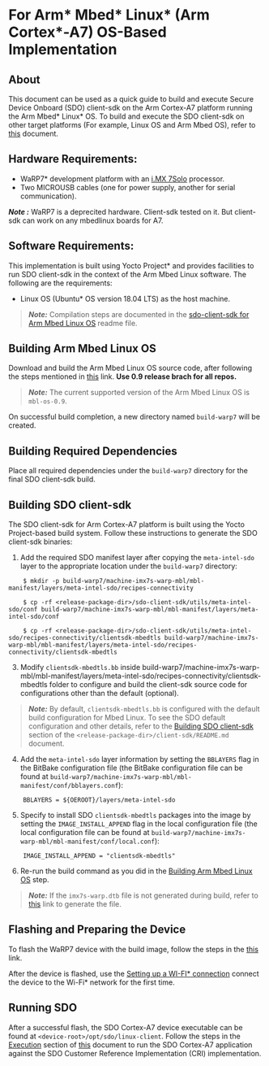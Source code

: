 # For Arm* Mbed* Linux* (Arm Cortex*-A7) OS-Based Implementation
## About

This document can be used as a quick guide to build and execute Secure Device Onboard (SDO) client-sdk on the Arm Cortex-A7 platform running the Arm Mbed* Linux* OS. To build and execute the SDO client-sdk on other target platforms (For example, Linux OS and Arm Mbed OS), refer to [this](setup.md) document.

## Hardware Requirements:
- WaRP7* development platform with an [i.MX 7Solo](https://www.nxp.com/products/processors-and-microcontrollers/arm-based-processors-and-mcus/i.mx-applications-processors/i.mx-7-processors/i.mx-7solo-processors-heterogeneous-processing-with-arm-cortex-a7-and-cortex-m4-cores:i.MX7S) processor.
- Two MICROUSB cables (one for power supply, another for serial communication).

***Note :*** WaRP7 is a deprecited hardware. Client-sdk tested on it. But client-sdk can work on any mbedlinux boards for A7.

## Software Requirements:
This implementation is built using Yocto Project* and provides facilities to run SDO client-sdk in the context of the Arm Mbed Linux software. The following are the requirements:

- Linux OS (Ubuntu* OS version 18.04 LTS) as the host machine.

> ***Note:*** Compilation steps are documented in the [ sdo-client-sdk for Arm Mbed Linux OS](mbed_linux.md) readme file.

## Building Arm Mbed Linux OS
Download and build the Arm Mbed Linux OS source code, after following the steps mentioned in [this](https://github.com/ARMmbed/mbl-docs/tree/v0.9/Docs) link. **Use 0.9 release brach for all repos.**

> ***Note:*** The current supported version of the Arm Mbed Linux OS is `mbl-os-0.9`.

On successful build completion, a new directory named `build-warp7` will be created.

## Building Required Dependencies
Place all required dependencies under the `build-warp7` directory for the final SDO client-sdk build.

## Building SDO client-sdk
The SDO client-sdk for Arm Cortex-A7 platform is built using the Yocto Project-based build system. Follow these instructions to generate the SDO client-sdk binaries:

1. Add the required SDO manifest layer after copying the `meta-intel-sdo` layer to the appropriate location under the `build-warp7` directory:
```shell
	$ mkdir -p build-warp7/machine-imx7s-warp-mbl/mbl-manifest/layers/meta-intel-sdo/recipes-connectivity
	
	$ cp -rf <release-package-dir>/sdo-client-sdk/utils/meta-intel-sdo/conf build-warp7/machine-imx7s-warp-mbl/mbl-manifest/layers/meta-intel-sdo/conf
	
	$ cp -rf <release-package-dir>/sdo-client-sdk/utils/meta-intel-sdo/recipes-connectivity/clientsdk-mbedtls build-warp7/machine-imx7s-warp-mbl/mbl-manifest/layers/meta-intel-sdo/recipes-connectivity/clientsdk-mbedtls
```

3. Modify `clientsdk-mbedtls.bb` inside build-warp7/machine-imx7s-warp-mbl/mbl-manifest/layers/meta-intel-sdo/recipes-connectivity/clientsdk-mbedtls folder to configure and build the client-sdk source code for configurations other than the default (optional).

>***Note:*** By default, `clientsdk-mbedtls.bb` is configured with the default build configuration for Mbed Linux. To see the SDO default configuration and other details, refer to the [Building  SDO client-sdk](build_conf.md) section of the `<release-package-dir>/client-sdk/README.md` document.

4. Add the `meta-intel-sdo` layer information by setting the `BBLAYERS` flag in the BitBake configuration file (the BitBake configuration file can be found at `build-warp7/machine-imx7s-warp-mbl/mbl-manifest/conf/bblayers.conf`):

```shell
    BBLAYERS = ${OEROOT}/layers/meta-intel-sdo
```

5. Specify to install SDO `clientsdk-mbedtls` packages into the image by setting the `IMAGE_INSTALL_APPEND` flag in the local configuration file (the local configuration file can be found at `build-warp7/machine-imx7s-warp-mbl/mbl-manifest/conf/local.conf`):

```shell
    IMAGE_INSTALL_APPEND = "clientsdk-mbedtls"
```

6. Re-run the build command as you did in the [Building Arm Mbed Linux OS](#building-mbed-linux) step.
> ***Note:*** If the `imx7s-warp.dtb` file is not generated during build, refer to [this](https://github.com/WaRP7/linux-fslc/) link to generate the file.

## Flashing and Preparing the Device

To flash the WaRP7 device with the build image, follow the steps in the [this](https://os.mbed.com/docs/mbed-linux-os/v0.6/first-image/warp7-devices.html) link.

After the device is flashed, use the [Setting up a WI-FI* connection](https://github.com/ARMmbed/mbl-docs/blob/v0.9/Docs/install_mbl_on_device/connect_network_and_pelion/connect_network.md) connect the device to the Wi-Fi* network for the first time.

## Running SDO
After a successful flash, the  SDO Cortex-A7 device executable can be found at `<device-root>/opt/sdo/linux-client`. Follow the steps in the [Execution](./linux.md#run_linux_sdo) section of [this](./linux.md) document to run the SDO Cortex-A7 application against the SDO Customer Reference Implementation (CRI) implementation.
